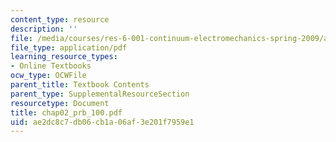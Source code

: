 ```yaml
---
content_type: resource
description: ''
file: /media/courses/res-6-001-continuum-electromechanics-spring-2009/ae2dc8c7db06cb1a06af3e201f7959e1_chap02_prb_100.pdf
file_type: application/pdf
learning_resource_types:
- Online Textbooks
ocw_type: OCWFile
parent_title: Textbook Contents
parent_type: SupplementalResourceSection
resourcetype: Document
title: chap02_prb_100.pdf
uid: ae2dc8c7-db06-cb1a-06af-3e201f7959e1
---
```

